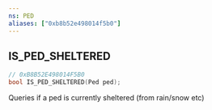 ```yaml
---
ns: PED
aliases: ["0xb8b52e498014f5b0"]
---
```

## IS_PED_SHELTERED

```c
// 0xB8B52E498014F5B0
bool IS_PED_SHELTERED(Ped ped);
```

Queries if a ped is currently sheltered (from rain/snow etc)

